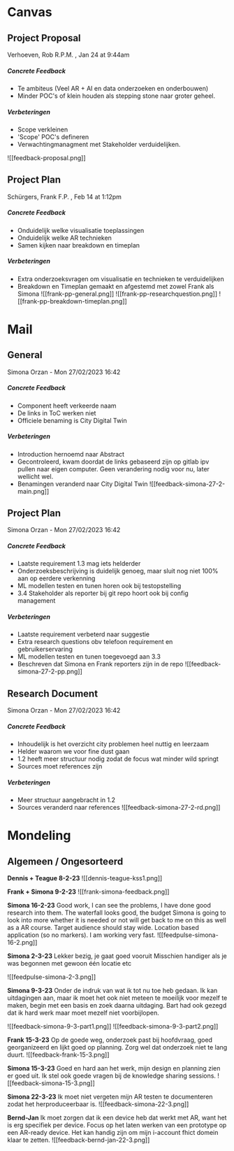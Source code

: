 
# Canvas

## Project Proposal
Verhoeven, Rob R.P.M. , Jan 24 at 9:44am

##### Concrete Feedback
- Te ambiteus (Veel AR + AI en data onderzoeken en onderbouwen)
- Minder POC's of klein houden als stepping stone naar groter geheel.

##### Verbeteringen
- Scope verkleinen
- 'Scope' POC's defineren
- Verwachtingmanagment met Stakeholder verduidelijken.

![[feedback-proposal.png]]


## Project Plan
Schürgers, Frank F.P. , Feb 14 at 1:12pm

##### Concrete Feedback
- Onduidelijk welke visualisatie toeplassingen
- Onduidelijk welke AR technieken
- Samen kijken naar breakdown en timeplan

##### Verbeteringen
- Extra onderzoeksvragen om visualisatie en technieken te verduidelijken
- Breakdown en Timeplan gemaakt en afgestemd met zowel Frank als Simona
![[frank-pp-general.png]]
![[frank-pp-researchquestion.png]]
![[frank-pp-breakdown-timeplan.png]]

# Mail
## General
Simona Orzan - Mon 27/02/2023 16:42

##### Concrete Feedback
- Component heeft verkeerde naam
- De links in ToC werken niet
- Officiele benaming is City Digital Twin

##### Verbeteringen
- Introduction hernoemd naar Abstract
- Gecontroleerd, kwam doordat de links gebaseerd zijn op gitlab ipv pullen naar eigen computer. Geen verandering nodig voor nu, later wellicht wel.
- Benamingen veranderd naar City Digital Twin
![[feedback-simona-27-2-main.png]]

## Project Plan
Simona Orzan - Mon 27/02/2023 16:42

##### Concrete Feedback
- Laatste requirement 1.3 mag iets helderder
- Onderzoeksbeschrijving is duidelijk genoeg, maar sluit nog niet 100% aan op eerdere verkenning
- ML modellen testen en tunen horen ook bij testopstelling
- 3.4 Stakeholder als reporter bij git repo hoort ook bij config management

##### Verbeteringen
- Laatste requirement verbeterd naar suggestie
- Extra research questions obv telefoon requirement en gebruikerservaring
- ML modellen testen en tunen toegevoegd aan 3.3
- Beschreven dat Simona en Frank reporters zijn in de repo
![[feedback-simona-27-2-pp.png]]

## Research Document
Simona Orzan - Mon 27/02/2023 16:42

##### Concrete Feedback
- Inhoudelijk is het overzicht city problemen heel nuttig en leerzaam
- Helder waarom we voor fine dust gaan
- 1.2 heeft meer structuur nodig zodat de focus wat minder wild springt
- Sources moet references zijn

##### Verbeteringen
- Meer structuur aangebracht in 1.2
- Sources veranderd naar references
![[feedback-simona-27-2-rd.png]]

# Mondeling
## Algemeen / Ongesorteerd
**Dennis + Teague 8-2-23**
![[dennis-teague-kss1.png]]

**Frank + Simona 9-2-23**
![[frank-simona-feedback.png]]

**Simona 16-2-23**
Good work, I can see the problems, I have done good research into them. The waterfall looks good, the budget Simona is going to look into more whether it is needed or not will get back to me on this as well as a AR course. Target audience should stay wide. Location based application (so no markers). I am working very fast.
![[feedpulse-simona-16-2.png]]

**Simona 2-3-23**
Lekker bezig, je gaat goed vooruit
Misschien handiger als je was begonnen met gewoon één locatie etc

![[feedpulse-simona-2-3.png]]

**Simona 9-3-23**
Onder de indruk van wat ik tot nu toe heb gedaan. Ik kan uitdagingen aan, maar ik moet het ook niet meteen te moeilijk voor mezelf te maken, begin met een basis en zoek daarna uitdaging. Bart had ook gezegd dat ik hard werk maar moet mezelf niet voorbijlopen.

![[feedback-simona-9-3-part1.png]]
![[feedback-simona-9-3-part2.png]]

**Frank 15-3-23**
Op de goede weg, onderzoek past bij hoofdvraag, goed georganizeerd en lijkt goed op planning. Zorg wel dat onderzoek niet te lang duurt.
![[feedback-frank-15-3.png]]

**Simona 15-3-23**
Goed en hard aan het werk, mijn design en planning zien er goed uit. Ik stel ook goede vragen bij de knowledge sharing sessions. 
![[feedback-simona-15-3.png]]

**Simona 22-3-23**
Ik moet niet vergeten mijn AR testen te documenteren zodat het herproduceerbaar is.
![[feedback-simona-22-3.png]]

**Bernd-Jan**
Ik moet zorgen dat ik een device heb dat werkt met AR, want het is erg specifiek per device. Focus op het laten werken van een prototype op een AR-ready device. Het kan handig zijn om mijn i-account fhict domein klaar te zetten.
![[feedback-bernd-jan-22-3.png]]
